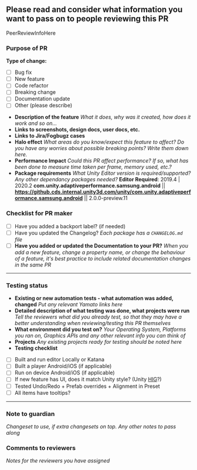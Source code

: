 ## **Please read and consider what information you want to pass on to people reviewing this PR**
PeerReviewInfoHere

### Purpose of PR
**Type of change:**
- [ ] Bug fix
- [ ] New feature
- [ ] Code refactor
- [ ] Breaking change
- [ ] Documentation update
- [ ] Other (please describe) 

* **Description of the feature**
_What it does, why was it created, how does it work and so on..._
* **Links to screenshots, design docs, user docs, etc.**
* **Links to Jira/Fogbugz cases**
* **Halo effect**
_What areas do you know/expect this feature to affect? Do you have any worries about possible breaking points? Write them down here._
* **Performance Impact**
_Could this PR affect performance? If so, what has been done to measure time taken per frame, memory used, etc.?_
* **Package requirements**
_What Unity Editor version is required/supported? Any other dependancy packages needed?_
**Editor Required**: 2019.4 | 2020.2
**com.unity.adaptiveperformance.samsung.android** || **https://github.cds.internal.unity3d.com/unity/com.unity.adaptiveperformance.samsung.android** || 2.0.0-preview.11

### Checklist for PR maker
- [ ] Have you added a backport label? (if needed)
- [ ] Have you updated the Changelog? _Each package has a `CHANGELOG.md` file_
- [ ] **Have you added or updated the Documentation to your PR?** _When you add a new feature, change a property name, or change the behaviour of a feature, it's best practice to include related documentation changes in the same PR_
---
### Testing status
* **Existing or new automation tests - what automation was added, changed**
_Put any relevant Yamato links here_
* **Detailed description of what testing was done, what projects were run**
_Tell the reviewers what did you already test, so that they may have a better understanding when reviewing/testing this PR themselves_
* **What environment did you test on?**
_Your Operating System, Platforms you ran on, Graphics APIs and any other relevant info you can think of_
* **Projects**
_Any existing projects ready for testing should be noted here_
* **Testing checklist**
- [ ] Built and run editor Locally or Katana
- [ ] Built a player Android/iOS (if applicable)
- [ ] Run on device Android/iOS (if applicable)
- [ ] If new feature has UI, does it match Unity style? (Unity [HIG](https://unitytech.github.io/unityeditor-hig/)?)
- [ ] Tested Undo/Redo + Prefab overrides + Alignment in Preset
- [ ] All items have tooltips?
---
### Note to guardian
_Changeset to use, if extra changesets on top. Any other notes to pass along_

### Comments to reviewers
_Notes for the reviewers you have assigned_